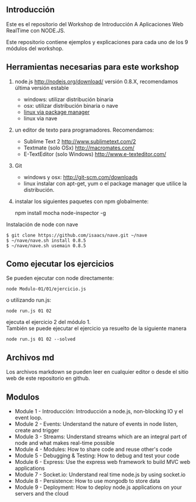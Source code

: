 ## Introducción

Este es el repositorio del Workshop de Introducción A Aplicaciones Web RealTime con NODE.JS.

Este repositorio contiene ejemplos y explicaciones para cada uno de los 9 módulos del workshop.

## Herramientas necesarias para este workshop

1. node.js http://nodejs.org/download/ versión 0.8.X, recomendamos última versión estable 
    -  windows: utilizar distribución binaria 
    -  osx: utilizar distribución binaria o nave 
    -  [linux via package manager](https://github.com/joyent/node/wiki/Installing-Node.js-via-package-manager) 
    -  linux via nave  


2. un editor de texto para programadores. Recomendamos: 
    -  Sublime Text 2 http://www.sublimetext.com/2 
    -  Textmate (solo OSx) http://macromates.com/ 
    -  E-TextEditor (solo Windows) http://www.e-texteditor.com/ 


3. Git 
    -  windows y osx: http://git-scm.com/downloads 
    -  linux instalar con apt-get, yum o el package manager que utilice la distribución.


4. instalar los siguientes paquetes con npm globalmente:

    npm install mocha node-inspector -g

Instalación de node con nave

```
$ git clone https://github.com/isaacs/nave.git ~/nave 
$ ~/nave/nave.sh install 0.8.5 
$ ~/nave/nave.sh usemain 0.8.5 
```

## Como ejecutar los ejercicios

Se pueden ejecutar con node directamente:

```
node Modulo-01/01/ejercicio.js
```
o utilizando run.js: 

```
node run.js 01 02
```

ejecuta el ejercicio 2 del módulo 1.  
También se puede ejecutar el ejercicio ya resuelto de la siguiente manera

```
node run.js 01 02 --solved
```


## Archivos md

Los archivos markdown se pueden leer en cualquier editor o desde el sitio web de este repositorio en github.

## Modulos

- Module 1 - Introducción: Introducción a node.js, non-blocking IO y el event loop.
- Module 2 - Events: Understand the nature of events in node listen, create and trigger
- Module 3 - Streams: Understand streams which are an integral part of node and what makes real-time possible
- Module 4 - Modules: How to share code and reuse other's code
- Module 5 - Debugging & Testing: How to debug and test your code
- Module 6 - Express: Use the express web framework to build MVC web applications
- Module 7 - Socket.io: Understand real time node.js by using socket.io
- Module 8 - Persistence: How to use mongodb to store data
- Module 9 - Deployment: How to deploy node.js applications on your servers and the cloud